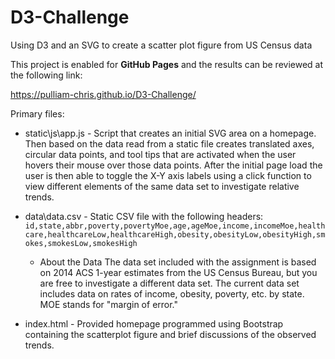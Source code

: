 # D3-Challenge
Using D3 and an SVG to create a scatter plot figure from US Census data

This project is enabled for **GitHub Pages** and the results can be reviewed at the following link:

https://pulliam-chris.github.io/D3-Challenge/

Primary files:
* static\js\app.js - Script that creates an initial SVG area on a homepage. Then based on the data read from a static file creates translated axes, circular data points, and tool tips that are activated when the user hovers their mouse over those data points.  After the initial page load the user is then able to toggle the X-Y axis labels using a click function to view different elements of the same data set to investigate relative trends.  

* data\data.csv - Static CSV file with the following headers: ```id,state,abbr,poverty,povertyMoe,age,ageMoe,income,incomeMoe,healthcare,healthcareLow,healthcareHigh,obesity,obesityLow,obesityHigh,smokes,smokesLow,smokesHigh ```

  * About the Data
  The data set included with the assignment is based on 2014 ACS 1-year estimates from the US Census Bureau, but you are free to investigate a different data set. The current data set includes data on rates of income, obesity, poverty, etc. by state. MOE stands for "margin of error."

* index.html - Provided homepage programmed using Bootstrap containing the scatterplot figure and brief discussions of the observed trends.
